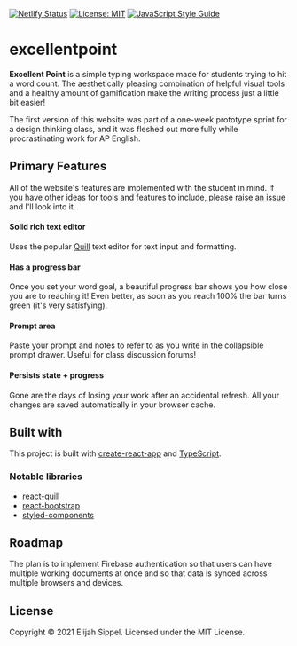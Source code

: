 [![Netlify Status](https://api.netlify.com/api/v1/badges/0a17774c-1dc5-495d-8a04-9b2e8715da1e/deploy-status)](https://app.netlify.com/sites/excellentpoint/deploys)
[![License: MIT](https://img.shields.io/badge/License-MIT-blueviolet.svg)](https://opensource.org/licenses/MIT)
[![JavaScript Style Guide](https://img.shields.io/badge/code_style-standard-brightgreen.svg)](https://standardjs.com)

# excellentpoint
<strong>Excellent Point</strong> is a simple typing workspace made for students trying to hit a word count. The aesthetically pleasing combination of helpful visual tools and a healthy amount of gamification make the writing process just a little bit easier!

The first version of this website was part of a one-week prototype sprint for a design thinking class, and it was fleshed out more fully while procrastinating work for AP English.

## Primary Features
All of the website's features are implemented with the student in mind. If you have other ideas for tools and features to include, please [raise an issue](https://github.com/ecuber/excellentpoint/issues) and I'll look into it.
#### Solid rich text editor
Uses the popular [Quill](https://quilljs.com/) text editor for text input and formatting.
#### Has a progress bar
Once you set your word goal, a beautiful progress bar shows you how close you are to reaching it! Even better, as soon as you reach 100% the bar turns green (it's very satisfying).
#### Prompt area
Paste your prompt and notes to refer to as you write in the collapsible prompt drawer. Useful for class discussion forums!
#### Persists state + progress
Gone are the days of losing your work after an accidental refresh. All your changes are saved automatically in your browser cache.

## Built with
This project is built with [create-react-app](https://github.com/facebook/create-react-app/) and [TypeScript](https://www.typescriptlang.org).
### Notable libraries
* [react-quill](https://github.com/zenoamaro/react-quill)
* [react-bootstrap](https://react-bootstrap.github.io)
* [styled-components](https://styled-components.com)

## Roadmap
The plan is to implement Firebase authentication so that users can have multiple working documents at once and so that data is synced across multiple browsers and devices.

## License
Copyright © 2021 Elijah Sippel. Licensed under the MIT License.
